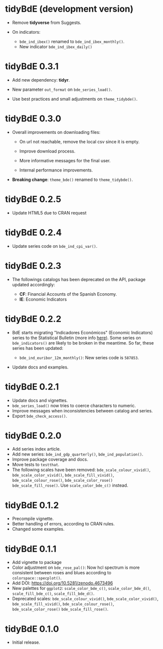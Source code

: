 # tidyBdE (development version)

-   Remove **tidyverse** from Suggests.

-   On indicators:

    -   `bde_ind_ibex()` renamed to `bde_ind_ibex_monthly()`.
    -   New indicator `bde_ind_ibex_daily()`

# tidyBdE 0.3.1

-   Add new dependency: **tidyr**.

-   New parameter `out_format` on `bde_series_load()`.

-   Use best practices and small adjustments on `theme_tidybde()`.

# tidyBdE 0.3.0

-   Overall improvements on downloading files:

    -   On url not reachable, remove the local csv since it is empty.

    -   Improve download process.

    -   More informative messages for the final user.

    -   Internal performance improvements.

-   **Breaking change**: `theme_bde()` renamed to `theme_tidybde()`.

# tidyBdE 0.2.5

-   Update HTML5 due to CRAN request

# tidyBdE 0.2.4

-   Update series code on `bde_ind_cpi_var()`.

# tidyBdE 0.2.3

-   The followings catalogs has been deprecated on the API, package updated
    accordingly:

    -   **CF**: Financial Accounts of the Spanish Economy.
    -   **IE**: Economic Indicators

# tidyBdE 0.2.2

-   BdE starts migrating "Indicadores Económicos" (Economic Indicators) series
    to the Statistical Bulletin (more info
    [here](https://www.bde.es/bde/en/areas/estadis/otras-clasificac/estadisticas-por/junio-2021-0c825dfde7d3a71.html)).
    Some series on `bde_indicators()` are likely to be broken in the meantime.
    So far, these series has been updated:

    -   `bde_ind_euribor_12m_monthly()`: New series code is `587853`.

-   Update docs and examples.

# tidyBdE 0.2.1

-   Update docs and vignettes.
-   `bde_series_load()` now tries to coerce characters to numeric.
-   Improve messages when inconsistencies between catalog and series.
-   Export `bde_check_access()`.

# tidyBdE 0.2.0

-   Add series index article.
-   Add new series: `bde_ind_gdp_quarterly()`, `bde_ind_population()`.
-   Improve package coverage and docs.
-   Move tests to `testthat`.
-   The following scales have been removed: `bde_scale_colour_vivid()`,
    `bde_scale_color_vivid()`, `bde_scale_fill_vivid()`,
    `bde_scale_colour_rose()`, `bde_scale_color_rose()` `bde_scale_fill_rose()`.
    Use `scale_color_bde_c()` instead.

# tidyBdE 0.1.2

-   Precompile vignette.
-   Better handling of errors, according to CRAN rules.
-   Changed some examples.

# tidyBdE 0.1.1

-   Add vignette to package
-   Color adjustment on `bde_rose_pal()`: Now hcl spectrum is more consistent
    between roses and blues according to `colorspace::specplot()`.
-   Add DOI: <https://doi.org/10.5281/zenodo.4673496>
-   New palettes for `ggplot2`: `scale_color_bde_c()`, `scale_color_bde_d()`,
    `scale_fill_bde_c()`, `scale_fill_bde_d()`.
-   Deprecated scales: `bde_scale_colour_vivid()`, `bde_scale_color_vivid()`,
    `bde_scale_fill_vivid()`, `bde_scale_colour_rose()`,
    `bde_scale_color_rose()` `bde_scale_fill_rose()`.

# tidyBdE 0.1.0

-   Initial release.
